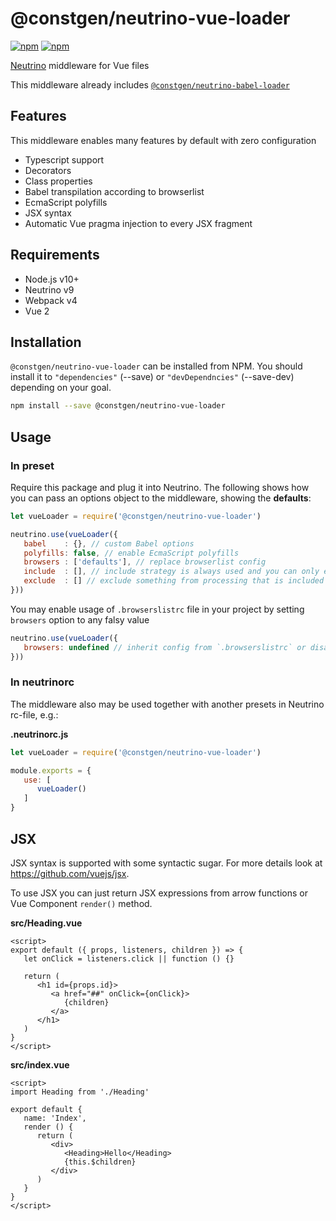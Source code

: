 # @constgen/neutrino-vue-loader

[![npm](https://img.shields.io/npm/v/@constgen/neutrino-vue-loader.svg)](https://www.npmjs.com/package/@constgen/neutrino-vue-loader)
[![npm](https://img.shields.io/npm/dt/@constgen/neutrino-vue-loader.svg)](https://www.npmjs.com/package/@constgen/neutrino-vue-loader)

[Neutrino](https://neutrino.js.org) middleware for Vue files

This middleware already includes [`@constgen/neutrino-babel-loader`](https://github.com/constgen/constgen-neutrino/packages/babel-loader)

## Features

This middleware enables many features by default with zero configuration

- Typescript support
- Decorators
- Class properties
- Babel transpilation according to browserlist
- EcmaScript polyfills
- JSX syntax
- Automatic Vue pragma injection to every JSX fragment

## Requirements

- Node.js v10+
- Neutrino v9
- Webpack v4
- Vue 2

## Installation

`@constgen/neutrino-vue-loader` can be installed from NPM. You should install it to `"dependencies"` (--save) or `"devDependncies"` (--save-dev) depending on your goal.

```bash
npm install --save @constgen/neutrino-vue-loader
```

## Usage

### In preset

Require this package and plug it into Neutrino. The following shows how you can pass an options object to the middleware, showing the **defaults**:

```js
let vueLoader = require('@constgen/neutrino-vue-loader')

neutrino.use(vueLoader({
   babel    : {}, // custom Babel options
   polyfills: false, // enable EcmaScript polyfills
   browsers : ['defaults'], // replace browserlist config
   include  : [], // include strategy is always used and you can only extend what is included besides `neutrino.options.source` and `neutrino.options.tests`
   exclude  : [] // exclude something from processing that is included
}))
```

You may enable usage of `.browserslistrc` file in your project by setting `browsers` option to any falsy value

```js
neutrino.use(vueLoader({
   browsers: undefined // inherit config from `.browserslistrc` or disable if absent
}))
```

### In **neutrinorc**

The middleware also may be used together with another presets in Neutrino rc-file, e.g.:

**.neutrinorc.js**

```js
let vueLoader = require('@constgen/neutrino-vue-loader')

module.exports = {
   use: [
      vueLoader()
   ]
}
```

## JSX

JSX syntax is supported with some syntactic sugar. For more details look at https://github.com/vuejs/jsx.

To use JSX you can just return JSX expressions from arrow functions or Vue Component `render()` method.

**src/Heading.vue**

```vue
<script>
export default ({ props, listeners, children }) => {
   let onClick = listeners.click || function () {}

   return (
      <h1 id={props.id}>
         <a href="##" onClick={onClick}>
            {children}
         </a>
      </h1>
   )
}
</script>
```

**src/index.vue**

```vue
<script>
import Heading from './Heading'

export default {
   name: 'Index',
   render () {
      return (
         <div>
            <Heading>Hello</Heading>
            {this.$children}
         </div>
      )
   }
}
</script>
```